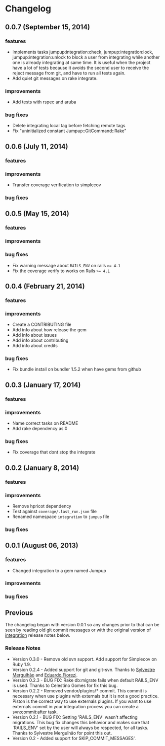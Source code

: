 # Changelog

## 0.0.7 (September 15, 2014)

### features
- Implements tasks jumpup:integration:check, jumpup:integration:lock, jumpup:integration:unlock to block a user from integrating while another one is already integrating at same time. It is useful when the project have a lot of tests because it avoids the second user to receive the reject message from git, and have to run all tests again.
- Add quiet git messages on rake integrate.

### improvements
- Add tests with rspec and aruba

### bug fixes
- Delete integrating local tag before fetching remote tags
- Fix "uninitialized constant Jumpup::GitCommand::Rake"

## 0.0.6 (July 11, 2014)

### features

### improvements
- Transfer coverage verification to simplecov

### bug fixes


## 0.0.5 (May 15, 2014)

### features

### improvements

### bug fixes
- Fix warning message about `RAILS_ENV` on rails `>= 4.1`
- Fix the coverage verify to works on Rails `>= 4.1`

## 0.0.4 (February 21, 2014)

### features

### improvements

- Create a CONTRIBUTING file
- Add info about how release the gem
- Add info about issues
- Add info about contributing
- Add info about credits

### bug fixes

- Fix bundle install on bundler 1.5.2 when have gems from github

## 0.0.3 (January 17, 2014)

### features

### improvements

- Name correct tasks on README
- Add rake dependency as 0

### bug fixes

- Fix coverage that dont stop the integrate

## 0.0.2 (January 8, 2014)

### features

### improvements

- Remove hpricot dependency
- Test against ```coverage/.last_run.json``` file
- Renamed namespace `integration` to `jumpup` file

### bug fixes

## 0.0.1 (August 06, 2013)

### features

- Changed integration to a gem named Jumpup

### improvements

### bug fixes

## Previous

The changelog began with version 0.0.1 so any changes prior to that
can be seen by reading old git commit messages or with the original version of [integration](https://github.com/tapajos/integration) release notes below.

### Release Notes

* Version 0.3.0 - Remove old svn support. Add support for Simplecov on Ruby 1.9.
* Version 0.2.4 - Added support for git and git-svn. Thanks to [Sylvestre Mergulhão][sm] and [Eduardo Fiorezi][edu].
* Version 0.2.3 - BUG FIX: Rake db:migrate fails when default RAILS\_ENV is used. Thanks to Celestino Gomes for fix this bug.
* Version 0.2.2 - Removed vendor/plugins/* commit. This commit is necessary when use plugins with externals but it is not a good practice. Piston is the correct way to use externals plugins. If you want to use externals commit in your integration process you can create a svn:commit:after task.
* Version 0.2.1 - BUG FIX: Setting 'RAILS\_ENV' wasn't affecting migrations. This bug fix changes this behavior and makes sure that 'RAILS_ENV' set by the user will always be respected, for all tasks. Thanks to Sylvestre Mergulhão for point this out.
* Version 0.2   - Added support for SKIP\_COMMIT\_MESSAGES'.

[edu]:  http://about.me/eduardofiorezi
[sm]:   https://github.com/mergulhao
